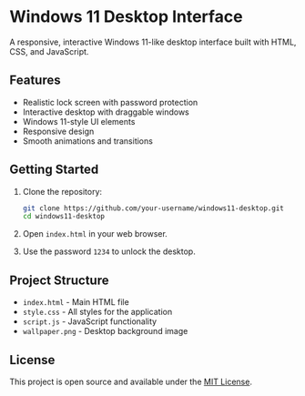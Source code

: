 # Windows 11 Desktop Interface

A responsive, interactive Windows 11-like desktop interface built with HTML, CSS, and JavaScript.

## Features

- Realistic lock screen with password protection
- Interactive desktop with draggable windows
- Windows 11-style UI elements
- Responsive design
- Smooth animations and transitions

## Getting Started

1. Clone the repository:
   ```bash
   git clone https://github.com/your-username/windows11-desktop.git
   cd windows11-desktop
   ```

2. Open `index.html` in your web browser.

3. Use the password `1234` to unlock the desktop.

## Project Structure

- `index.html` - Main HTML file
- `style.css` - All styles for the application
- `script.js` - JavaScript functionality
- `wallpaper.png` - Desktop background image

## License

This project is open source and available under the [MIT License](LICENSE).
